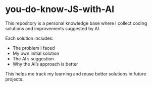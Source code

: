 # you-do-know-JS-with-AI

This repository is a personal knowledge base where I collect coding solutions and improvements suggested by AI.

Each solution includes:
- The problem I faced
- My own initial solution
- The AI’s suggestion
- Why the AI’s approach is better

This helps me track my learning and reuse better solutions in future projects.
